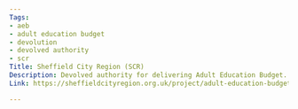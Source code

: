 ```yaml
---
Tags:
- aeb
- adult education budget
- devolution
- devolved authority
- scr
Title: Sheffield City Region (SCR)
Description: Devolved authority for delivering Adult Education Budget.
Link: https://sheffieldcityregion.org.uk/project/adult-education-budget/

---
```


